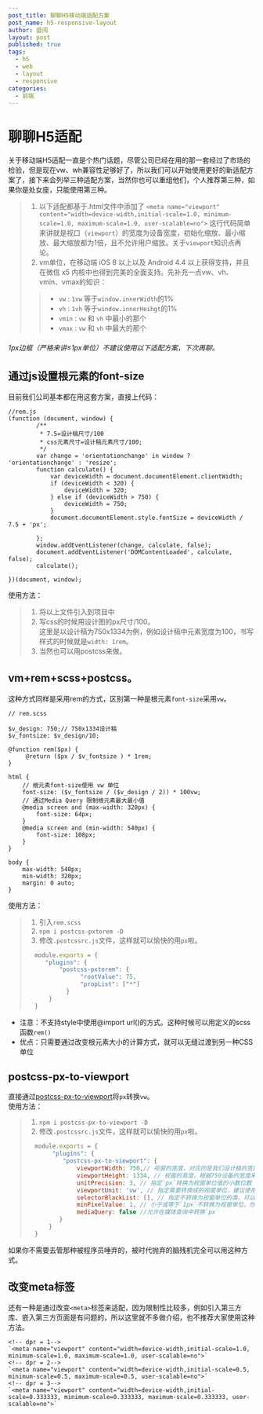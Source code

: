 ```yaml
---
post_title: 聊聊H5移动端适配方案
post_name: h5-responsive-layout
author: 盛闯
layout: post
published: true
tags:
  - h5
  - web
  - layout
  - responsive
categories:
  - 前端
---
```



# 聊聊H5适配
关于移动端H5适配一直是个热门话题，尽管公司已经在用的那一套经过了市场的检验，但是现在vw、wh兼容性足够好了，所以我们可以开始使用更好的新适配方案了，接下来会列举三种适配方案，当然你也可以重组他们，个人推荐第三种，如果你是处女座，只能使用第三种。

>1. 以下适配都基于.html文件中添加了 `<meta name="viewport" content="width=device-width,initial-scale=1.0, minimum-scale=1.0, maximum-scale=1.0, user-scalable=no">`
>这行代码简单来讲就是视口（`viewport`）的宽度为设备宽度，初始化缩放、最小缩放、最大缩放都为1倍，且不允许用户缩放。关于`viewport`知识点再论。 
>2. vm单位，在移动端 iOS 8 以上以及 Android 4.4 以上获得支持，并且在微信 x5 内核中也得到完美的全面支持。先补充一点vw、vh、vmin、vmax的知识：
>>* `vw` : `1vw` 等于`window.innerWidth`的1%
>>* `vh` : `1vh` 等于`window.innerHeihgt`的1%
>>* `vmin` :  `vw` 和 `vh` 中最小的那个
>>* `vmax` :  `vw` 和 `vh` 中最大的那个  

###### 1px边框（严格来讲≤1px单位）不建议使用以下适配方案，下次再聊。

## 通过js设置根元素的font-size  
目前我们公司基本都在用这套方案，直接上代码：  

```
//rem.js
(function (document, window) {
	    /**
	     * 7.5=设计稿尺寸/100
	     * css元素尺寸=设计稿元素尺寸/100;
	     */
	    var change = 'orientationchange' in window ? 'orientationchange' : 'resize';
	    function calculate() {
			var deviceWidth = document.documentElement.clientWidth;
	        if (deviceWidth < 320) {
	            deviceWidth = 320;
	        } else if (deviceWidth > 750) {
	            deviceWidth = 750;
	        }
			document.documentElement.style.fontSize = deviceWidth / 7.5 + 'px';
		
	    };
		window.addEventListener(change, calculate, false);
		document.addEventListener('DOMContentLoaded', calculate, false);
		calculate();

})(document, window);
```
使用方法：
> 1. 将以上文件引入到项目中
> 2. 写css的时候用设计图的px尺寸/100。  
    这里是以设计稿为750x1334为例，例如设计稿中元素宽度为100，书写样式的时候就是`width: 1rem`。
> 3. 当然也可以用postcss来做。

## vm+rem+scss+postcss。
这种方式同样是采用rem的方式，区别第一种是根元素`font-size`采用`vw`。

```
// rem.scss

$v_design: 750;// 750x1334设计稿
$v_fontsize: $v_design/10;

@function rem($px) {
     @return ($px / $v_fontsize ) * 1rem;
}

html {
    // 根元素font-size使用 vw 单位
    font-size: ($v_fontsize / ($v_design / 2)) * 100vw; 
    // 通过Media Query 限制根元素最大最小值
    @media screen and (max-width: 320px) {
        font-size: 64px;
    }
    @media screen and (min-width: 540px) {
        font-size: 108px;
    }
}

body {
    max-width: 540px;
    min-width: 320px;
    margin: 0 auto;
}
```
使用方法：
> 1. 引入`rem.scss`
> 2. `npm i postcss-pxtorem -D`
> 3. 修改`.postcssrc.js`文件，这样就可以愉快的用`px`啦。
> ```javascript
>   module.exports = {
>      "plugins": {
>          "postcss-pxtorem": {
>                "rootValue": 75,
>                "propList": ["*"]   
>            }
>       }
>   }

- 注意：不支持style中使用@import url()的方式。这种时候可以用定义的scss函数`rem()`  
- 优点：只需要通过改变根元素大小的计算方式，就可以无缝过渡到另一种CSS单位

## postcss-px-to-viewport

 直接通过[postcss-px-to-viewport](https://github.com/evrone/postcss-px-to-viewport)将`px`转换`vw`。  
 使用方法：
 > 1. `npm i postcss-px-to-viewport -D`
 > 3. 修改`.postcssrc.js`文件，这样就可以愉快的用`px`啦。
 > ```javascript
 >   module.exports = {
 >        "plugins": {
 >           "postcss-px-to-viewport": { 
 >               viewportWidth: 750,// 视窗的宽度，对应的是我们设计稿的宽度，一般是750 
 >               viewportHeight: 1334, // 视窗的高度，根据750设备的宽度来指定，一般指定1334，也可以不配置著作权归作者所有。
 >               unitPrecision: 3, // 指定`px`转换为视窗单位值的小数位数（很多时候无法整除）
 >               viewportUnit: 'vw', // 指定需要转换成的视窗单位，建议使用vw
 >               selectorBlackList: [], // 指定不转换为视窗单位的类，可以自定义，可以无限添加,建议定义一至两个通用的类名
 >               minPixelValue: 1, // 小于或等于`1px`不转换为视窗单位，你也可以设置为你想要的值
 >               mediaQuery: false //允许在媒体查询中转换`px`
 >          }
 >       }
 >   }
> ```
如果你不需要去管那种被程序员唾弃的，被时代抛弃的脑残机完全可以用这种方式。
## 改变meta标签
还有一种是通过改变`<meta>`标签来适配，因为限制性比较多，例如引入第三方库、嵌入第三方页面是有问题的，所以这里就不多做介绍，也不推荐大家使用这种方法。
```
<!-- dpr = 1--> 
`<meta name="viewport" content="width=device-width,initial-scale=1.0, minimum-scale=1.0, maximum-scale=1.0, user-scalable=no">`
<!-- dpr = 2--> 
`<meta name="viewport" content="width=device-width,initial-scale=0.5, minimum-scale=0.5, maximum-scale=0.5, user-scalable=no">`
<!-- dpr = 3--> 
`<meta name="viewport" content="width=device-width,initial-scale=0.333333, minimum-scale=0.333333, maximum-scale=0.333333, user-scalable=no">`
```












    